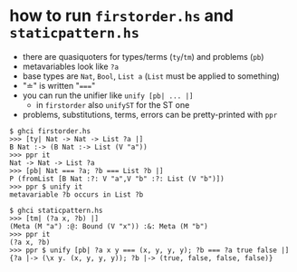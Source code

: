 # how to run `firstorder.hs` and `staticpattern.hs`

- there are quasiquoters for types/terms (`ty`/`tm`)
  and problems (`pb`)
- metavariables look like `?a`
- base types are `Nat`, `Bool`, `List a`
  (`List` must be applied to something)
- "≐" is written "`===`"
- you can run the unifier like `unify [pb| ... |]`
  - in `firstorder` also `unifyST` for the ST one
- problems, substitutions, terms, errors can be pretty-printed
  with `ppr`

```
$ ghci firstorder.hs
>>> [ty| Nat -> Nat -> List ?a |]
B Nat :-> (B Nat :-> List (V "a"))
>>> ppr it
Nat -> Nat -> List ?a
>>> [pb| Nat === ?a; ?b === List ?b |]
P (fromList [B Nat :?: V "a",V "b" :?: List (V "b")])
>>> ppr $ unify it
metavariable ?b occurs in List ?b
```

```
$ ghci staticpattern.hs
>>> [tm| (?a x, ?b) |]
(Meta (M "a") :@: Bound (V "x")) :&: Meta (M "b")
>>> ppr it
(?a x, ?b)
>>> ppr $ unify [pb| ?a x y === (x, y, y, y); ?b === ?a true false |]
{?a |-> (\x y. (x, y, y, y)); ?b |-> (true, false, false, false)}
```
